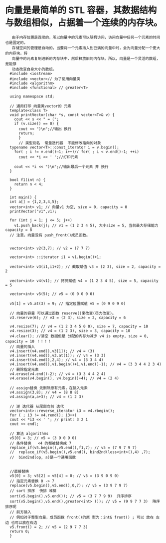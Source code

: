  # 向量是最简单的 STL 容器，其数据结构与数组相似，占据着一个连续的内存块。
       由于内存位置是连续的，所以向量中的元素可以随机访问，访问向量中任何一个元素的时间也是固定的。
       存储空间的管理是自动的，当要将一个元素插入到已满的向量中时，会为向量分配一个更大的内存块，将
       向量中的元素复制进新的内存块中，然后释放旧的内存块。所以，向量是一个灵活的数组，是能够
       动态改变自身大小的数组。
      #include <iostream>
      #include <vector>// 为了使用向量类
      #include <algorithm>
      #include <functional> // greater<T>

      using namespace std;

      // 通用打印 向量类vector的 元素 
      template<class T>
      void printVector(char *s, const vector<T>& v) {
        cout << s << " = (";
        if (v.size() == 0) {
          cout << ")\n";//输出 换行 
          return;
          }
          // 类型别名  常量迭代器  不能修改指向的对象 
      typename vector<T>::const_iterator i = v.begin();
        for( ; i != v.end()–1; i++)// for( ; i < v.end()-1; ++i)
          cout << *i << ' ';//打印元素 

        cout << *i << ")\n";//输出最后一个元素 并 换行 
      }

      bool f1(int n) {
        return n < 4;
      }

      int main() {
      int a[] = {1,2,3,4,5};
      vector<int> v1; // 向量v1 为空, size = 0, capacity = 0
      printVector("v1",v1);

      for (int j = 1; j <= 5; j++)
        v1.push_back(j); // v1 = (1 2 3 4 5), 大小size = 5, 当前最大存储能力 capacity = 8
      // 注意，向量没有 push_front()成员函数。


      vector<int> v2(3,7); // v2 = (7 7 7)

      vector<int> ::iterator i1 = v1.begin()+1;

      vector<int> v3(i1,i1+2); // 截取赋值 v3 = (2 3), size = 2, capacity = 2

      vector<int> v4(v1); // 拷贝赋值 v4 = (1 2 3 4 5), size = 5, capacity = 5

      vector<int> v5(5); // v5 = (0 0 0 0 0)

      v5[1] = v5.at(3) = 9; // 指定位置赋值 v5 = (0 9 0 9 0)

      // 向量的容量 可以通过函数 reserve()来改变(尽力改变)。
      v3.reserve(6); // v3 = (2 3), size = 2, capacity = 6

      v4.resize(7); // v4 = (1 2 3 4 5 0 0), size = 7, capacity = 10
      v4.resize(3); // v4 = (1 2 3), size = 3, capacity = 10
      v4.clear(); //清空 数据但是 分配的内存为减少 v4 is empty, size = 0, capacity = 10 ！！！！ 
      // 向量的插入 
      v4.insert(v4.end(),v3[1]); // v4 = (3)
      v4.insert(v4.end(),v3.at(1)); // v4 = (3 3)
      v4.insert(v4.end(),2,4); // v4 = (3 3 4 4)
      v4.insert(v4.end(),v1.begin()+1,v1.end()-1); // v4 = (3 3 4 4 2 3 4)
      // 删除指定元素 
      v4.erase(v4.end()-2); // v4 = (3 3 4 4 2 4)
      v4.erase(v4.begin(), v4.begin()+4); // v4 = (2 4)

      // assign替换 先删除原有元素，在插入元素 
      v4.assign(3,8); // v4 = (8 8 8)
      v4.assign(a,a+3); // v4 = (1 2 3)

      // 逆 迭代器 从尾部向前 迭代 
      vector<int>::reverse_iterator i3 = v4.rbegin();
      for ( ; i3 != v4.rend(); i3++)
      cout << *i3 << ' '; // print: 3 2 1
      cout << endl;

      // 算法 algorithms
      v5[0] = 3; // v5 = (3 9 0 9 0)
      // 条件替换   <4 的都被替换成 7 
      replace_if(v5.begin(),v5.end(),f1,7); // v5 = (7 9 7 9 7)
      //  replace_if(v5.begin(),v5.end(), bind2nd(less<int>(),4) ,7);
      //  bind2nd(op, a)是一个通用函数


      //直接替换 
      v5[0] = 3; v5[2] = v5[4] = 0; // v5 = (3 9 0 9 0)
      // 指定元素替换 0 -> 7 
      replace(v5.begin(),v5.end(),0,7); // v5 = (3 9 7 9 7)
      // sort 排序  快排 堆排 
      sort(v5.begin(),v5.end()); // v5 = (3 7 7 9 9)  升序排序 
      sort(v5.begin(),v5.end(),greater<int> ()); // v5 = (9 9 7 7 3)  降序排序呢
      // 前方插入 
      // 例如对于整型向量，成员函数 front()的原 型为：int& front() ; 可以 放在 左边 也可以放在右边  
      v5.front() = 2; // v5 = (2 9 7 7 3)
      return 0;
      }

